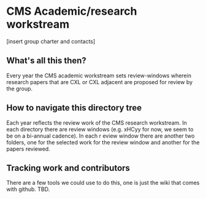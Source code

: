 # CMS Academic/research workstream
[insert group charter and contacts]


## What's all this then?
Every year the CMS academic workstream sets review-windows wherein research papers that are CXL or CXL adjacent are proposed for review by the group. 

## How to navigate this directory tree
Each year reflects the review work of the CMS research workstream. In each directory there are review windows (e.g. xHCyy for now, we seem to be on a bi-annual cadence). In each r
eview window there are another two folders, one for the selected work for the review window and another for the papers reviewed.

## Tracking work and contributors
There are a few tools we could use to do this, one is just the wiki that comes with github. TBD.

